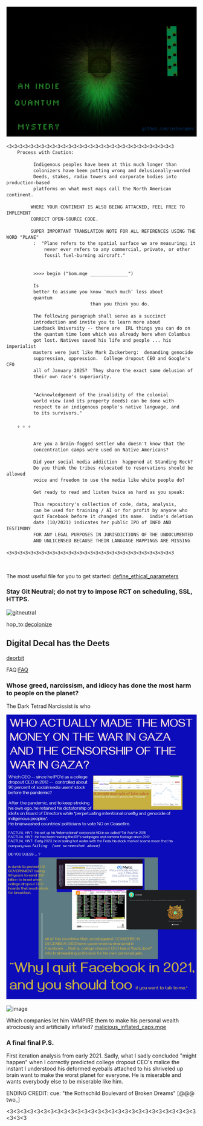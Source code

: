 ![quantum_is_about_time.png](quantum_is_about_time.png)


```
<3<3<3<3<3<3<3<3<3<3<3<3<3<3<3<3<3<3<3<3<3<3<3<3<3<3<3<3<3<3<3
    Process with Caution: 

          Indigenous peoples have been at this much longer than 
          colonizers have been putting wrong and delusionally-worded 
          Deeds, stakes, radio towers and corporate bodies into production-based
          platforms on what most maps call the North American continent.

         WHERE YOUR CONTINENT IS ALSO BEING ATTACKED, FEEL FREE TO IMPLEMENT
         CORRECT OPEN-SOURCE CODE.

         SUPER IMPORTANT TRANSLATION NOTE FOR ALL REFERENCES USING THE WORD "PLANE" 
          :  "Plane refers to the spatial surface we are measuring; it
              never ever refers to any commercial, private, or other 
              fossil fuel-burning aircraft."


          >>>> begin ("bom.mqe ______________")

          Is 
          better to assume you know ¨much much¨ less about
          quantum 
                               than you think you do.

          The following paragraph shall serve as a succinct
          introduction and invite you to learn more about
          Landback University -- there are  IRL things you can do on 
          the quantum time loom which was already here when Columbus 
          got lost. Natives saved his life and people ... his imperialist 
          masters were just like Mark Zuckerberg:  demanding genocide
          suppression, oppression.  College dropout CEO and Google's CFO 
          all of January 2025?  They share the exact same delusion of 
          their own race's superiority.  


          "Acknowledgement of the invalidity of the colonial 
          world view (and its property deeds) can be done with 
          respect to an indigenous people's native language, and 
          to its survivors."

    ༓ ༓ ༓ 

          Are you a brain-fogged settler who doesn't know that the 
          concentration camps were used on Native Americans?

          Did your social media addiction  happened at Standing Rock?
          Do you think the tribes relocated to reservations should be allowed
          voice and freedom to use the media like white people do?

          Get ready to read and listen twice as hard as you speak:

          This repository's collection of code, data, analysis,
          can be used for training / AI or for profit by anyone who
          quit Facebook before it changed its name.  indie's deletion
          date (10/2021) indicates her public IPO of INFO AND TESTIMONY
          FOR ANY LEGAL PURPOSES IN JURISDICTIONS OF THE UNDOCUMENTED
          AND UNLICENSED BECAUSE THEIR LANGUAGE MAPPINGS ARE MISSING

<3<3<3<3<3<3<3<3<3<3<3<3<3<3<3<3<3<3<3<3<3<3<3<3<3<3<3<3<3<3<3



```
The most useful file for you to get started:  [define_ethical_parameters](DISALLOW_CORRUPTED%20CEOS_10-04-2021_.txt)


### Stay Git Neutral; do not try to impose RCT on scheduling, SSL, HTTPS.  

![gitneutral](https://github.com/user-attachments/assets/670ea69d-a664-446d-ab21-ea3dc11471f3)


hop_to:[decolonize]

## Digital Decal has the Deets


[deorbit](nativeland_beforeinvasion.png)




FAQ:[FAQ]


### Whose greed, narcissism, and idiocy has done the most harm to people on the planet?

The Dark Tetrad Narcissist is who 


![Genocideberg](Genociderberg.png)

![image](https://github.com/user-attachments/assets/2c86fe97-7403-4fd2-a88b-d8f0d005b0dd)


Which companies let him VAMPIRE them to make his personal wealth atrociously and artificially inflated?  [malicious_inflated_caps.mqe]


[decolonize]:https://github.com/indie/ecosteader/tree/master/START-Decolonize.pdf
[FAQ]:https://github.com/indie/qmec/tree/master/marketing.yml
[malicious_inflated_caps.mqe]:https://github.com/indie/qmec/tree/master/malicious_inflated_caps.mqe



### A final final P.S. 

First iteration analysis from early 2021. 
Sadly, what I sadly concluded "might happen" when I correctly predicted college dropout CEO's 
malice the instant I understood his deformed eyeballs attached to his shriveled up brain want to make the worst planet for everyone.
He is miserable and wants everybody else to be miserable like him.

ENDING CREDIT: cue:  "the Rothschild Boulevard of Broken Dreams" [@@@ two_]

<3<3<3<3<3<3<3<3<3<3<3<3<3<3<3<3<3<3<3<3<3<3<3<3<3<3<3<3<3<3<3

